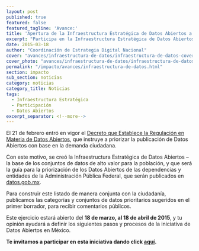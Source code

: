 ```yaml
---
layout: post
published: true
featured: false
featured_tagline: 'Avance:'
title: 'Apertura de la Infraestructura Estratégica de Datos Abiertos a comentarios públicos'
excerpt: "Participa en la Infraestructura Estratégica de Datos Abiertos –la base de los conjuntos de datos de alto valor para la población, que ayudarán a determinar el desarrollo económico y social, y que son necesarios para impulsar la innovación, detonar mayor eficiencia gubernamental e incrementar la transparencia y rendición de cuentas en nuestro país."
date: 2015-03-18
author: "Coordinación de Estrategia Digital Nacional"
cover: "avances/infraestructura-de-datos/infraestructura-de-datos-cover.jpg"
cover_photo: "avances/infraestructura-de-datos/infraestructura-de-datos_cover_photo-1280x440.jpg"
permalink: "/impacto/avances/infraestructura-de-datos.html"
section: impacto
sub_section: noticias
category: noticias
category_title: Noticias
tags:
  - Infraestructura Estratégica
  - Participación
  - Datos Abiertos
excerpt_separator: <!--more-->
---
```


El 21 de febrero entró en vigor el [Decreto que Establece la Regulación en Materia de Datos Abiertos](http://www.dof.gob.mx/nota_detalle.php?codigo=5382838&fecha=20/02/2015), que instruye a priorizar la publicación de Datos Abiertos con base en la demanda ciudadana.

<!--more-->

Con este motivo, se creó la Infraestructura Estratégica de Datos Abiertos –la base de los conjuntos de datos de alto valor para la población, y que será la guía para la priorización de los Datos Abiertos de las dependencias y entidades de la Administración Pública Federal, que serán publicados en [datos.gob.mx](http://datos.gob.mx/).

Para construir este listado de manera conjunta con la ciudadanía, publicamos las categorías y conjuntos de datos prioritarios sugeridos en el primer borrador, para recibir comentarios públicos.

Este ejercicio estará abierto del **18 de marzo, al 18 de abril de 2015**, y tu opinión ayudará a definir los siguientes pasos y procesos de la iniciativa de Datos Abiertos en México.

**Te invitamos a participar en esta iniciativa dando click [aquí](http://www.gob.mx/consulta/docs/infraestructura-estrategica-de-datos-abiertos).**
